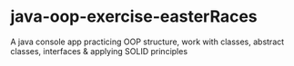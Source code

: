 # java-oop-exercise-easterRaces
 A java console app practicing OOP structure, work with classes, abstract classes, interfaces & applying  SOLID  principles
